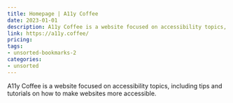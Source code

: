 ```yaml
---
title: Homepage | A11y Coffee
date: 2023-01-01
description: A11y Coffee is a website focused on accessibility topics, including tips and tutorials on how to make websites more accessible.
link: https://a11y.coffee/
pricing: 
tags: 
- unsorted-bookmarks-2 
categories: 
- unsorted 
---
```


A11y Coffee is a website focused on accessibility topics, including tips and tutorials on how to make websites more accessible.